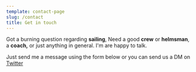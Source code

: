 ```yaml
---
template: contact-page
slug: /contact
title: Get in touch
---
```

Got a burning question regarding **sailing**, Need a good **crew** or **helmsman**, a **coach,** or just anything in general. I'm are happy to talk.

Just send me a message using the form below or you can send us a DM on [Twitter](https://twitter.com/emelleby)